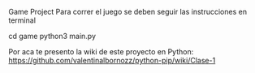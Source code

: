 Game Project
Para correr el juego se deben seguir las instrucciones en terminal

cd game
python3 main.py

Por aca te presento la wiki de este proyecto en Python:
https://github.com/valentinalbornozz/python-pip/wiki/Clase-1